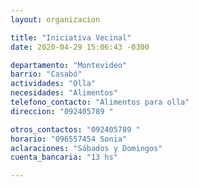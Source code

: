 ```yaml
---
layout: organizacion

title: "Iniciativa Vecinal"
date: 2020-04-29 15:06:43 -0300

departamento: "Montevideo"
barrio: "Casabó"
actividades: "Olla"
necesidades: "Alimentos"
telefono_contacto: "Alimentos para olla"
direccion: "092405789 "

otros_contactos: "092405789 "
horario: "096557454 Sonia"
aclaraciones: "Sábados y Domingos"
cuenta_bancaria: "13 hs"

---
```

